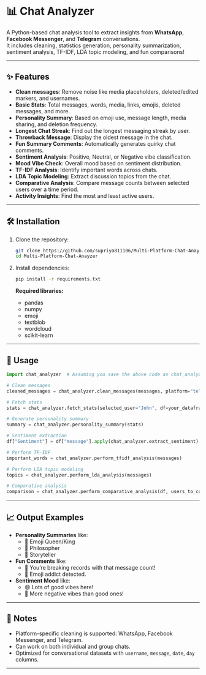 # 📊 Chat Analyzer

A Python-based chat analysis tool to extract insights from **WhatsApp**, **Facebook Messenger**, and **Telegram** conversations.  
It includes cleaning, statistics generation, personality summarization, sentiment analysis, TF-IDF, LDA topic modeling, and fun comparisons!

---

## ✨ Features

- **Clean messages**: Remove noise like media placeholders, deleted/edited markers, and usernames.
- **Basic Stats**: Total messages, words, media, links, emojis, deleted messages, and more.
- **Personality Summary**: Based on emoji use, message length, media sharing, and deletion frequency.
- **Longest Chat Streak**: Find out the longest messaging streak by user.
- **Throwback Message**: Display the oldest message in the chat.
- **Fun Summary Comments**: Automatically generates quirky chat comments.
- **Sentiment Analysis**: Positive, Neutral, or Negative vibe classification.
- **Mood Vibe Check**: Overall mood based on sentiment distribution.
- **TF-IDF Analysis**: Identify important words across chats.
- **LDA Topic Modeling**: Extract discussion topics from the chat.
- **Comparative Analysis**: Compare message counts between selected users over a time period.
- **Activity Insights**: Find the most and least active users.

---

## 🛠 Installation

1. Clone the repository:
    ```bash
    git clone https://github.com/supriya811106/Multi-Platform-Chat-Anayzer.git
    cd Multi-Platform-Chat-Anayzer
    ```

2. Install dependencies:
    ```bash
    pip install -r requirements.txt
    ```

    **Required libraries:**
    - pandas
    - numpy
    - emoji
    - textblob
    - wordcloud
    - scikit-learn

---

## 🚀 Usage

```python
import chat_analyzer  # Assuming you save the above code as chat_analyzer.py

# Clean messages
cleaned_messages = chat_analyzer.clean_messages(messages, platform="telegram", usernames=["John", "Jane"])

# Fetch stats
stats = chat_analyzer.fetch_stats(selected_user="John", df=your_dataframe, platform="telegram")

# Generate personality summary
summary = chat_analyzer.personality_summary(stats)

# Sentiment extraction
df["Sentiment"] = df["message"].apply(chat_analyzer.extract_sentiment)

# Perform TF-IDF
important_words = chat_analyzer.perform_tfidf_analysis(messages)

# Perform LDA topic modeling
topics = chat_analyzer.perform_lda_analysis(messages)

# Comparative analysis
comparison = chat_analyzer.perform_comparative_analysis(df, users_to_compare=["John", "Jane"], start_date="2024-01-01", end_date="2024-04-01")
```

---

## 📈 Output Examples

- **Personality Summaries** like:
  - 🎉 Emoji Queen/King
  - 🧠 Philosopher
  - 📸 Storyteller
- **Fun Comments** like:
  - 🧨 You’re breaking records with that message count!
  - 🤣 Emoji addict detected.
- **Sentiment Mood** like:
  - 😄 Lots of good vibes here!
  - 😬 More negative vibes than good ones!

---

## 📝 Notes

- Platform-specific cleaning is supported: WhatsApp, Facebook Messenger, and Telegram.
- Can work on both individual and group chats.
- Optimized for conversational datasets with `username`, `message`, `date`, `day` columns.

---


